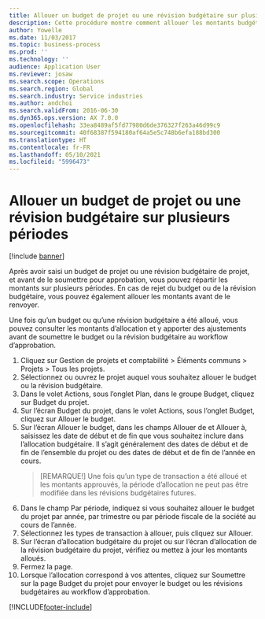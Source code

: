 ```yaml
---
title: Allouer un budget de projet ou une révision budgétaire sur plusieurs périodes
description: Cette procédure montre comment allouer les montants budgétaires de projet sur plusieurs périodes.
author: Yowelle
ms.date: 11/03/2017
ms.topic: business-process
ms.prod: ''
ms.technology: ''
audience: Application User
ms.reviewer: josaw
ms.search.scope: Operations
ms.search.region: Global
ms.search.industry: Service industries
ms.author: andchoi
ms.search.validFrom: 2016-06-30
ms.dyn365.ops.version: AX 7.0.0
ms.openlocfilehash: 33ea8489af5fd77980d6de376327f263a46d99c9
ms.sourcegitcommit: 40f68387f594180af64a5e5c748b6efa188bd300
ms.translationtype: HT
ms.contentlocale: fr-FR
ms.lasthandoff: 05/10/2021
ms.locfileid: "5996473"
---
```

# <a name="allocate-a-project-budget-or-budget-revision-across-periods"></a>Allouer un budget de projet ou une révision budgétaire sur plusieurs périodes

[!include [banner](../../includes/banner.md)]

Après avoir saisi un budget de projet ou une révision budgétaire de projet, et avant de le soumettre pour approbation, vous pouvez répartir les montants sur plusieurs périodes. En cas de rejet du budget ou de la révision budgétaire, vous pouvez également allouer les montants avant de le renvoyer. 

Une fois qu’un budget ou qu’une révision budgétaire a été alloué, vous pouvez consulter les montants d’allocation et y apporter des ajustements avant de soumettre le budget ou la révision budgétaire au workflow d’approbation. 

1. Cliquez sur Gestion de projets et comptabilité > Éléments communs > Projets > Tous les projets. 
2. Sélectionnez ou ouvrez le projet auquel vous souhaitez allouer le budget ou la révision budgétaire. 
3. Dans le volet Actions, sous l’onglet Plan, dans le groupe Budget, cliquez sur Budget du projet. 
4. Sur l’écran Budget du projet, dans le volet Actions, sous l’onglet Budget, cliquez sur Allouer le budget. 
5. Sur l’écran Allouer le budget, dans les champs Allouer de et Allouer à, saisissez les date de début et de fin que vous souhaitez inclure dans l’allocation budgétaire. Il s’agit généralement des dates de début et de fin de l’ensemble du projet ou des dates de début et de fin de l’année en cours.  
   > [REMARQUE!] Une fois qu’un type de transaction a été alloué et les montants approuvés, la période d’allocation ne peut pas être modifiée dans les révisions budgétaires futures. 
6. Dans le champ Par période, indiquez si vous souhaitez allouer le budget du projet par année, par trimestre ou par période fiscale de la société au cours de l’année.
7. Sélectionnez les types de transaction à allouer, puis cliquez sur Allouer. 
8. Sur l’écran d’allocation budgétaire du projet ou sur l’écran d’allocation de la révision budgétaire du projet, vérifiez ou mettez à jour les montants alloués. 
9. Fermez la page.
10. Lorsque l’allocation correspond à vos attentes, cliquez sur Soumettre sur la page Budget du projet pour envoyer le budget ou les révisions budgétaires au workflow d’approbation.  




[!INCLUDE[footer-include](../../includes/footer-banner.md)]